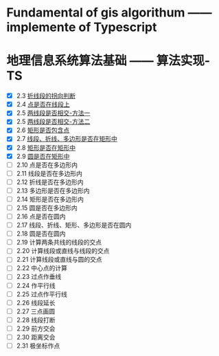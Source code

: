 # Fundamental of gis algorithum  —— implemente of Typescript
# 地理信息系统算法基础 ——  算法实现-TS
- [x] 2.3 [折线段的拐向判断](./src/zxdgx/index.ts)
- [x] 2.4 [点是否在线段上](./src/dzxds/index.ts)
- [x] 2.5 [两线段是否相交-方法一](./src/xdxj/index1.ts)
- [x] 2.5 [两线段是否相交-方法二](./src/xdxj/index2.ts)
- [x] 2.6 [矩形是否包含点](./src/jxbhd/index.ts)
- [x] 2.7 [线段、折线、多边形是否在矩形中](./src/xdzxddbxzjxz/index.ts)
- [x] 2.8 [矩形是否在矩形中](./src/jxzjxz/index.ts)
- [x] 2.9 [圆是否在矩形中](./src/yzjxz/index.ts)
- [ ] 2.10 点是否在多边形内
- [ ] 2.11 线段是否在多边形内
- [ ] 2.12 折线是否在多边形内
- [ ] 2.13 多边形是否在多边形内
- [ ] 2.14 矩形是否在多边形内
- [ ] 2.15 圆是否在多边形内
- [ ] 2.16 点是否在圆内
- [ ] 2.17 线段、折线、矩形、多边形是否在圆内
- [ ] 2.18 圆是否在圆内
- [ ] 2.19 计算两条共线的线段的交点
- [ ] 2.20 计算线段或直线与线段的交点
- [ ] 2.21 计算线段或直线与圆的交点
- [ ] 2.22 中心点的计算
- [ ] 2.23 过点作垂线
- [ ] 2.24 作平行线
- [ ] 2.25 过点作平行线
- [ ] 2.26 线段延长
- [ ] 2.27 三点画圆
- [ ] 2.28 线段打断
- [ ] 2.29 前方交会
- [ ] 2.30 距离交会
- [ ] 2.31 极坐标作点